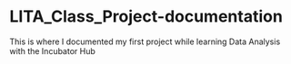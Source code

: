 # LITA_Class_Project-documentation
This is where I documented my first project while learning Data Analysis with the Incubator Hub
